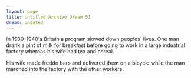 ```yaml
---
layout: page
title: Untitled Archive Dream 51
dream: undated
---
```


In 1930-1940's Britain a program slowed down peoples' lives. One man drank a pint of milk for breakfast before going to work in a large industrial factory whereas his wife had tea and cereal.

His wife made freddo bars and delivered them on a bicycle while the man marched into the factory with the other workers.